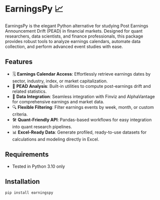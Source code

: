 # EarningsPy 📈

EarningsPy is the elegant Python alternative for studying Post Earnings Announcement Drift (PEAD) in financial markets. Designed for quant researchers, data scientists, and finance professionals, this package provides robust tools to analyze earnings calendars, automate data collection, and perform advanced event studies with ease.

## Features

- 🗓️ **Earnings Calendar Access**: Effortlessly retrieve earnings dates by sector, industry, index, or market capitalization.
- 🚀 **PEAD Analysis**: Built-in utilities to compute post-earnings drift and related statistics.
- 🏦 **Data Integration**: Seamless integration with Finviz and AlphaVantage for comprehensive earnings and market data.
- 🔍 **Flexible Filtering**: Filter earnings events by week, month, or custom criteria.
- 🛠️ **Quant-Friendly API**: Pandas-based workflows for easy integration into quant research pipelines.
- 📊 **Excel-Ready Data**: Generate profiled, ready-to-use datasets for calculations and modeling directly in Excel.

## Requirements

- Tested in Python 3.10 only


## Installation

```bash
pip install earningspy
```

